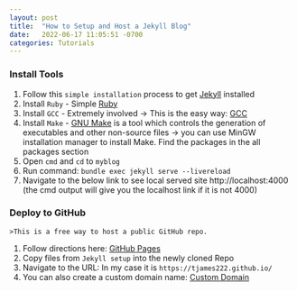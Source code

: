 ```yaml
---
layout: post
title:  "How to Setup and Host a Jekyll Blog"
date:   2022-06-17 11:05:51 -0700
categories: Tutorials
---
```

  
  ### Install Tools
  
  1. Follow this `simple installation` process to get [Jekyll][jekyll-docs] installed
  2. Install `Ruby` - Simple [Ruby][ruby]
  3. Install `GCC` - Extremely involved -> This is the easy way: [GCC][gcc] 
  4. Install `Make` - [GNU Make][gnu] is a tool which controls the generation of executables and other non-source files -> you can use MinGW installation manager to install Make. Find the packages in the all packages section
  5. Open `cmd` and `cd` to `myblog`
  6. Run command: `bundle exec jekyll serve --livereload`
  7. Navigate to the below link to see local served site http://localhost:4000 (the cmd output will give you the localhost link if it is not 4000)
	
  ### Deploy to GitHub
	>This is a free way to host a public GitHub repo.
	
  1. Follow directions here: [GitHub Pages][github-pages]
  2. Copy files from `Jekyll setup` into the newly cloned Repo
  3. Navigate to the URL: In my case it is `https://tjames222.github.io/`
  4. You can also create a custom domain name: [Custom Domain][custom-domain]

[jekyll-docs]: https://jekyllrb.com/docs/
[ruby]: https://www.ruby-lang.org/en/downloads/
[gcc]: https://dev.to/gamegods3/how-to-install-gcc-in-windows-10-the-easier-way-422j
[gnu]: https://www.gnu.org/software/make/
[github-pages]: https://pages.github.com/
[custom-domain]: https://docs.github.com/en/pages/configuring-a-custom-domain-for-your-github-pages-site
